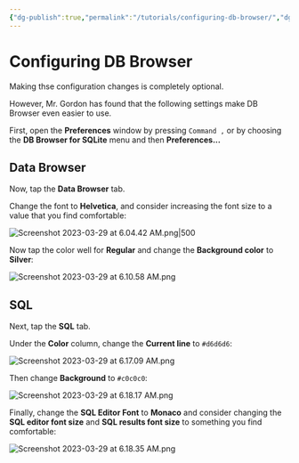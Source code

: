 ```yaml
---
{"dg-publish":true,"permalink":"/tutorials/configuring-db-browser/","dgHomeLink":true,"dgShowToc":true}
---
```


# Configuring DB Browser

Making thse configuration changes is completely optional.

However, Mr. Gordon has found that the following settings make DB Browser even easier to use.

First, open the **Preferences** window by pressing `Command ,` or by choosing the **DB Browser for SQLite** menu and then **Preferences...**

## Data Browser

Now, tap the **Data Browser** tab.

Change the font to **Helvetica**, and consider increasing the font size to a value that you find comfortable:

![Screenshot 2023-03-29 at 6.04.42 AM.png|500](/img/user/Media/Screenshot%202023-03-29%20at%206.04.42%20AM.png)

Now tap the color well for **Regular** and change the **Background color** to **Silver**:

![Screenshot 2023-03-29 at 6.10.58 AM.png](/img/user/Media/Screenshot%202023-03-29%20at%206.10.58%20AM.png)

## SQL

Next, tap the **SQL** tab.

Under the **Color** column, change the **Current line** to `#d6d6d6`:

![Screenshot 2023-03-29 at 6.17.09 AM.png](/img/user/Media/Screenshot%202023-03-29%20at%206.17.09%20AM.png)

Then change **Background** to `#c0c0c0`:

![Screenshot 2023-03-29 at 6.18.17 AM.png](/img/user/Media/Screenshot%202023-03-29%20at%206.18.17%20AM.png)

Finally, change the **SQL Editor Font** to **Monaco** and consider changing the **SQL editor font size** and **SQL results font size** to something you find comfortable:

![Screenshot 2023-03-29 at 6.18.35 AM.png](/img/user/Media/Screenshot%202023-03-29%20at%206.18.35%20AM.png)